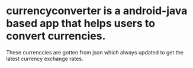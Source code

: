 # currencyconverter is a android-java based app that helps users to convert currencies. 
These currenccies are gotten from json which always updated to get the latest currency exchange rates.
